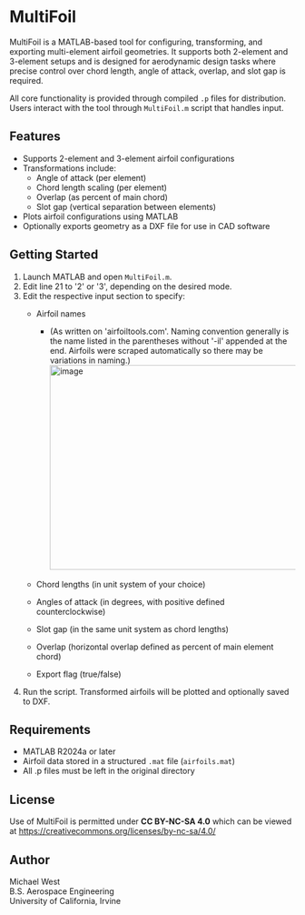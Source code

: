 MultiFoil
=========

MultiFoil is a MATLAB-based tool for configuring, transforming, and exporting multi-element airfoil geometries. It supports both 2-element and 3-element setups and is designed for aerodynamic design tasks where precise control over chord length, angle of attack, overlap, and slot gap is required.

All core functionality is provided through compiled `.p` files for distribution. Users interact with the tool through `MultiFoil.m` script that handles input.

Features
--------

- Supports 2-element and 3-element airfoil configurations
- Transformations include:
  - Angle of attack (per element)
  - Chord length scaling (per element)
  - Overlap (as percent of main chord)
  - Slot gap (vertical separation between elements)
- Plots airfoil configurations using MATLAB
- Optionally exports geometry as a DXF file for use in CAD software

Getting Started
---------------

1. Launch MATLAB and open `MultiFoil.m`.
2. Edit line 21 to '2' or '3', depending on the desired mode.
3. Edit the respective input section to specify:
   - Airfoil names
        - (As written on 'airfoiltools.com'. Naming convention generally is the name listed in the parentheses without '-il' appended at the end. Airfoils were scraped automatically so there may be variations in naming.)
         <img width="752" height="360" alt="image" src="https://github.com/user-attachments/assets/480d7577-8b41-4618-8331-f84dd0493233" />

   - Chord lengths (in unit system of your choice)
   - Angles of attack (in degrees, with positive defined counterclockwise)
   - Slot gap (in the same unit system as chord lengths)
   - Overlap (horizontal overlap defined as percent of main element chord)
   - Export flag (true/false)
4. Run the script. Transformed airfoils will be plotted and optionally saved to DXF.

Requirements
------------

- MATLAB R2024a or later
- Airfoil data stored in a structured `.mat` file (`airfoils.mat`)
- All .p files must be left in the original directory

License
------------

Use of MultiFoil is permitted under **CC BY-NC-SA 4.0** which can be viewed at https://creativecommons.org/licenses/by-nc-sa/4.0/

Author
------

Michael West  
B.S. Aerospace Engineering  
University of California, Irvine



